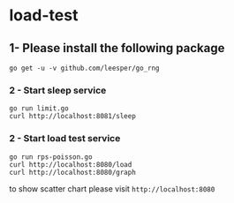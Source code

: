 # load-test

## 1- Please install the following package

```
go get -u -v github.com/leesper/go_rng
```

### 2 - Start sleep service

```
go run limit.go
curl http://localhost:8081/sleep
```

### 2 - Start load test service

```
go run rps-poisson.go
curl http://localhost:8080/load
curl http://localhost:8080/graph
```
to show scatter chart please visit `http://localhost:8080`

